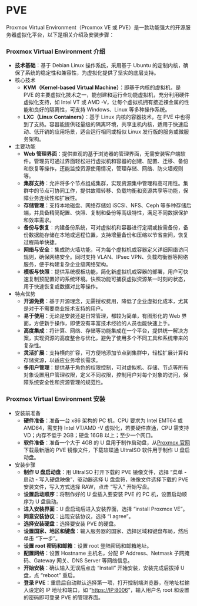 
# PVE

Proxmox Virtual Environment（Proxmox VE 或 PVE）是一款功能强大的开源服务器虚拟化平台，以下是相关介绍及安装步骤：

### Proxmox Virtual Environment 介绍

- **技术基础**：基于 Debian Linux 操作系统，采用基于 Ubuntu 的定制内核，确保了系统的稳定性和兼容性，为虚拟化提供了坚实的底层支持。
- 核心技术
  - **KVM（Kernel-based Virtual Machine）**：即基于内核的虚拟机，是 PVE 的主要虚拟化技术之一，能创建和运行全功能虚拟机，充分利用硬件虚拟化支持，如 Intel VT 或 AMD -V，让每个虚拟机拥有接近裸金属的性能和良好的隔离性，可支持 Windows、Linux 等多种操作系统。
  - **LXC（Linux Containers）**：基于 Linux 内核的容器技术，在 PVE 中也得到了支持。容器能提供轻量级的隔离环境，共享主机内核，适用于快速启动、低开销的应用场景，适合运行相同或相似 Linux 发行版的服务或微服务架构。
- 主要功能
  - **Web 管理界面**：提供直观的基于浏览器的管理界面，无需安装客户端软件。管理员可通过界面轻松进行虚拟机和容器的创建、配置、迁移、备份和恢复等操作，还能监控资源使用情况，管理存储、网络、防火墙规则等。
  - **集群支持**：允许将多个节点组成集群，实现资源集中管理和高可用性。集群中的节点可协同工作，提供故障转移、负载均衡和资源共享等功能，保障业务连续性和扩展性。
  - **存储管理**：支持本地磁盘、网络存储如 iSCSI、NFS、Ceph 等多种存储后端，并具备精简配置、快照、复制和备份等高级特性，满足不同数据保护和效率需求。
  - **备份与恢复**：内建备份系统，可对虚拟机和容器进行定期或按需备份，备份数据能存储在本地或远程位置，支持增量备份和压缩以节省空间，恢复过程简单快捷。
  - **网络与安全**：集成防火墙功能，可为每个虚拟机或容器定义详细网络访问规则，确保网络安全。同时支持 VLAN、IPsec VPN、负载均衡器等网络服务，便于构建复杂企业级网络架构。
  - **模板与快照**：提供系统模板功能，简化新虚拟机或容器的部署，用户可快速复制预配置好的系统环境。快照功能可捕获虚拟资源某一时刻的状态，用于快速恢复或数据对比等操作。
- 特点优势
  - **开源免费**：基于开源理念，无需授权费用，降低了企业虚拟化成本，尤其是对于不需要商业技术支持的用户。
  - **易于使用**：无论是安装还是日常管理，都较为简单，有图形化的 Web 界面，方便新手操作，即使没有丰富技术经验的人员也能快速上手。
  - **高度集成**：将计算、网络、存储等功能集成在一个平台，提供统一解决方案，实现资源的高度整合与优化，避免了使用多个不同工具和系统带来的复杂性。
  - **灵活扩展**：支持横向扩容，可方便地添加节点到集群中，轻松扩展计算和存储资源，以适应业务增长需求。
  - **多用户管理**：提供基于角色的权限控制，可对虚拟机、存储、节点等所有对象设置用户管理权限，定义不同权限，控制用户对每个对象的访问，保障系统安全性和资源管理的规范性。

### Proxmox Virtual Environment 安装

- 安装前准备
  - **硬件准备**：准备一台 x86 架构的 PC 机，CPU 要求为 Intel EMT64 或 AMD64，需支持 Intel VT/AMD -V 虚拟化，若要硬件直通，CPU 需支持 VD；内存不低于 2GB；硬盘 16GB 以上；至少一个网口。
  - **软件准备**：准备一个大于 4GB 的 U 盘用于制作启动盘，从[Proxmox 官网](https://proxmox.com/en/downloads)下载最新版的 PVE 镜像文件，下载软碟通 UltraISO 软件用于制作 U 盘启动盘。
- 安装步骤
  - **制作 U 盘启动盘**：用 UltraISO 打开下载的 PVE 镜像文件，选择 “菜单 - 启动 - 写入硬盘映像”，驱动器选择 U 盘盘符，映像文件选择下载的 PVE 安装文件，写入方式选择 RAW，点击 “写入” 开始写盘。
  - **设置启动顺序**：将制作好的 U 盘插入要安装 PVE 的 PC 机，设置启动顺序为 U 盘启动。
  - **进入安装界面**：U 盘启动后进入安装界面，选择 “install Proxmox VE”。
  - **同意安装协议**：出现安装协议，选择 “I agree”。
  - **选择安装硬盘**：选择要安装 PVE 的硬盘。
  - **设置国家、地区和键盘**：输入服务器的国家、选择区域和键盘布局，然后单击 “下一步”。
  - **设置 root 密码和邮箱**：设置 root 登陆密码和邮箱地址。
  - **配置网络**：设置 Hostname 主机名，分配 IP Address、Netmask 子网掩码、Gateway 网关、DNS Server 等网络信息。
  - **开始安装**：确认输入无误后点击 “Install” 开始安装，安装完成后拔掉 U 盘，点 “reboot” 重启。
  - **登录 PVE**：重启后自动默认选择第一项，打开控制端浏览器，在地址栏输入设定的 IP 地址和端口，如 “[https://IP:8006](https://IP:8006/)”，输入用户名 root 和设置的密码即可登录 PVE 的管理界面。
